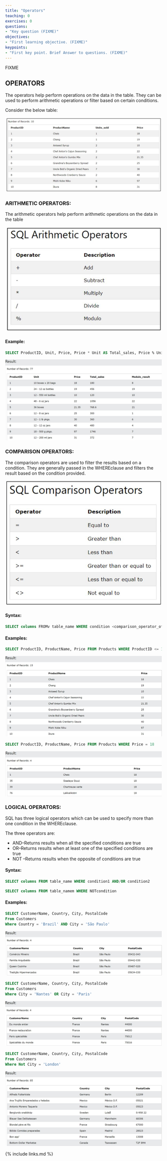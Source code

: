 ```yaml
---
title: "Operators"
teaching: 0
exercises: 0
questions:
- "Key question (FIXME)"
objectives:
- "First learning objective. (FIXME)"
keypoints:
- "First key point. Brief Answer to questions. (FIXME)"
---
```

FIXME

## OPERATORS

The  operators help  perform  operations on the  data  in  the table. They  can  be  used  to  perform arithmetic operations or filter based on certain conditions.

Consider the below table: 

![Opt_1](../fig/opt_1.JPG)

### ARITHMETIC OPERATORS:

The arithmetic operators help perform arithmetic operations on the data in the table 

![Opt_2](../fig/opt_2.JPG)

#### Example:

```sql	
SELECT ProductID, Unit, Price, Price * Unit AS Total_sales, Price % Unit AS Modulo_result FROM Products
```
![Opt_3](../fig/opt_3.JPG)

### COMPARISON OPERATORS:

The  comparison  operators  are  used  to  filter  the  results  based  on  a  condition.  They  are generally passed in the WHEREclause and filters the result based on the condition provided.

![Opt_4](../fig/opt_4.JPG)

#### Syntax:

```sql
SELECT columns FROMv table_name WHERE condition <comparison_operator_of_choice> value
```

#### Examples:

```sql
SELECT ProductID, ProductName, Price FROM Products WHERE ProductID <= 15
```
![Opt_5](../fig/opt_5.JPG)

```sql
SELECT ProductID, ProductName, Price FROM Products WHERE Price = 18
```
![Opt_6](../fig/opt_6.JPG)

### LOGICAL OPERATORS:

SQL has three logical operators which can be used to specify more than one condition in the WHEREclause. 

The three operators are:

* AND–Returns results when all the specified conditions are true
* OR–Returns results when at least one of the specified conditions are true
* NOT –Returns results when the opposite of conditions are true

#### Syntax:

```sql
SELECT columns FROM table_name WHERE condition1 AND/OR condition2
```

```sql
SELECT columns FROM table_namem WHERE NOTcondition
```

#### Examples:

```sql
SELECT CustomerName, Country, City, PostalCode 
From Customers
Where Country = 'Brazil' AND City = 'São Paulo'
```
![Opt_7](../fig/opt_7.JPG)

```sql
SELECT CustomerName, Country, City, PostalCode 
From Customers
Where City = 'Nantes' OR City = 'Paris'
```
![Opt_8](../fig/opt_8.JPG)

```sql
SELECT CustomerName, Country, City, PostalCode 
From Customers
Where Not City = 'London'
```
![Opt_9](../fig/opt_9.JPG)

{% include links.md %}

